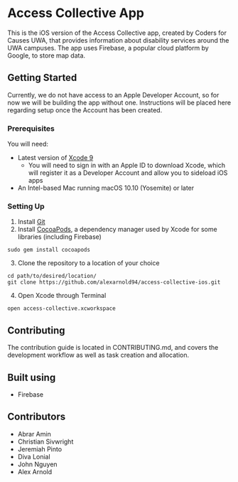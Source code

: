 # Access Collective App

This is the iOS version of the Access Collective app, created by Coders for Causes UWA, that provides information about disability services around the UWA campuses. The app uses Firebase, a popular cloud platform by Google, to store map data.

## Getting Started

Currently, we do not have access to an Apple Developer Account, so for now we will be building the app without one. Instructions will be placed here regarding setup once the Account has been created.

### Prerequisites

You will need:

- Latest version of [Xcode 9](https://developer.apple.com/xcode/)
  - You will need to sign in with an Apple ID to download Xcode, which will register it as a Developer Account and allow you to sideload iOS apps
- An Intel-based Mac running macOS 10.10 (Yosemite) or later

### Setting Up

1. Install [Git](https://www.atlassian.com/git/tutorials/install-git)
2. Install [CocoaPods](https://guides.cocoapods.org/using/getting-started.html#toc_3), a dependency manager used by Xcode for some libraries (including Firebase)

 `sudo gem install cocoapods`

3. Clone the repository to a location of your choice  

  `cd path/to/desired/location/`  
  `git clone https://github.com/alexarnold94/access-collective-ios.git`

4. Open Xcode through Terminal  

  `open access-collective.xcworkspace`

## Contributing

The contribution guide is located in CONTRIBUTING.md, and covers the development workflow as well as task creation and allocation.

## Built using

- Firebase

## Contributors

- Abrar Amin
- Christian Sivwright
- Jeremiah Pinto
- Diva Lonial
- John Nguyen
- Alex Arnold
